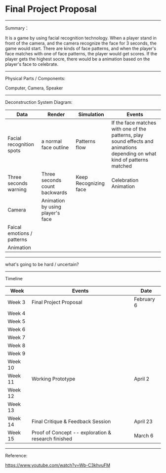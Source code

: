 # Final Project Proposal

***

Summary：

It is a game by using facial recognition technology. When a player stand in front of the camera, and the camera recognize the face for 3 seconds, the game would start. There are kinds of face patterns, and when the player's face matches with one of face patterns, the player would get scores. If the player gets the highest socre, there would be a animation based on the player's face to celebrate.

***

Physical Parts / Components:

Computer, Camera, Speaker

***

Deconstruction System Diagram:

| __Data__                 | __Render__            | __Simulation__ | __Events__ |
|--------------------------|-----------------------|----------------|------------|
| Facial recognition spots | a normal face outline | Patterns flow  | If the face matches with one of the patterns, play sound effects and animations depending on what kind of patterns matched |
| Three seconds warning | Three seconds count backwards | Keep Recognizing face | Celebration Animation |
| Camera | Animation by using player's face |
| Faical emotions / patterns |
| Animation |

***

what's going to be hard / uncertain?

***

Timeline

Week   | Events                   | Date
------ | ------------------------ | ---------------------
Week 3 |Final Project Proposal    | February 6
Week 4 |
Week 5 |
Week 6 |
Week 7 |
Week 8 |
Week 9 |
Week 10|
Week 11|Working Prototype         | April 2
Week 12|
Week 13|
Week 14|Final Critique & Feedback Session | April 23
Week 15|Proof of Concept -- exploration & research finished | March 6

***

Reference: 

https://www.youtube.com/watch?v=Wb-C3khvuFM
